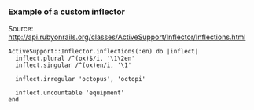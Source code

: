 ### Example of a custom inflector

Source: http://api.rubyonrails.org/classes/ActiveSupport/Inflector/Inflections.html

```
ActiveSupport::Inflector.inflections(:en) do |inflect|
  inflect.plural /^(ox)$/i, '\1\2en'
  inflect.singular /^(ox)en/i, '\1'

  inflect.irregular 'octopus', 'octopi'

  inflect.uncountable 'equipment'
end
```